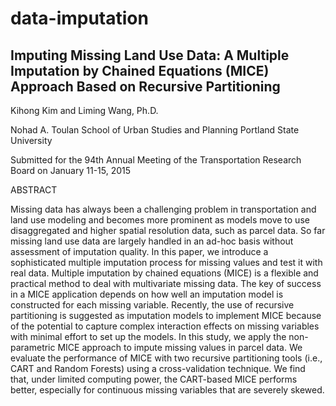 data-imputation
===============

## Imputing Missing Land Use Data: A Multiple Imputation by Chained Equations (MICE) Approach Based on Recursive Partitioning

Kihong Kim and Liming Wang, Ph.D.

Nohad A. Toulan School of Urban Studies and Planning
Portland State University

Submitted for the 94th Annual Meeting of the Transportation Research Board on January 11-15, 2015

ABSTRACT

Missing data has always been a challenging problem in transportation and land use modeling and becomes more prominent as models move to use disaggregated and higher spatial resolution data, such as parcel data. So far missing land use data are largely handled in an ad-hoc basis without assessment of imputation quality. In this paper, we introduce a sophisticated multiple imputation process for missing values and test it with real data. Multiple imputation by chained equations (MICE) is a flexible and practical method to deal with multivariate missing data. The key of success in a MICE application depends on how well an imputation model is constructed for each missing variable. Recently, the use of recursive partitioning is suggested as imputation models to implement MICE because of the potential to capture complex interaction effects on missing variables with minimal effort to set up the models. In this study, we apply the non-parametric MICE approach to impute missing values in parcel data. We evaluate the performance of MICE with two recursive partitioning tools (i.e., CART and Random Forests) using a cross-validation technique. We find that, under limited computing power, the CART-based MICE performs better, especially for continuous missing variables that are severely skewed.
